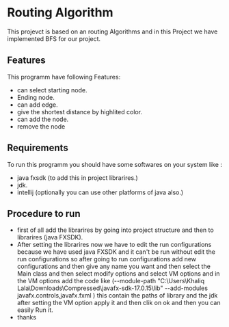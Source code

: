 
# Routing Algorithm

This projevct is based on an routing Algorithms
and in this Project we have implemented BFS for our project.

## Features
This programm have following Features:
- can select starting node.
- Ending node.
- can add edge.
- give the shortest distance by highlited color.
- can add the node.
- remove the node


## Requirements
To run this programm you should have some softwares on your system like :
- java fxsdk (to add this in project librarires.)
- jdk.
- intellij (optionally you can use other platforms of java also.)


## Procedure to run
- first of all add the librarires by going into project structure and then to librarires (java FXSDK).
- After setting the librarires now we have to edit the run configurations because we have used java FXSDK and it can't be run without edit the run configurations so after going to run configurations add new configurations and then give any name you want and then select the Main class and then select modify options and select VM options and in the VM options add the code like (--module-path "C:\Users\Khaliq Lala\Downloads\Compressed\javafx-sdk-17.0.15\lib" --add-modules javafx.controls,javafx.fxml ) this contain the paths of library and the jdk after setting the VM option apply it and then clik on ok and then you can easily Run it.
- thanks

